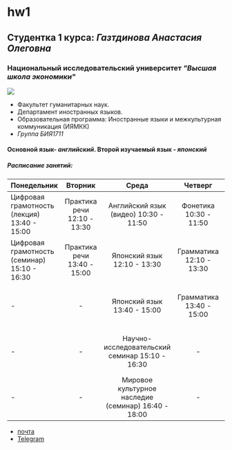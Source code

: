 # hw1
## **Студентка 1 курса**: _Газтдинова Анастасия Олеговна_
### **Национальный исследовательский университет _"Высшая школа экономики"_**
![](https://pp.userapi.com/c322719/v322719741/4af7/y2YXSAt728A.jpg)
* Факультет гуманитарных наук.
* Департамент иностранных языков. 
* Образовательная программа: Иностранные языки и межкультурная коммуникация (ИЯМКК)
* _Группа БИЯ1711_ 
#### **Основной язык- _английский_. Второй изучаемый язык - _японский_**
##### Расписание занятий:
Понедельник|Вторник|Среда|Четверг|Пятница|Суббота
---|:---:|:---:|:---:|:---:|:---:
Цифровая грамотность (лекция) 13:40 - 15:00|Практика речи 12:10 - 13:30|Английский язык (видео) 10:30 - 11:50|Фонетика 10:30 - 11:50|Практика речи 10:30 - 11:50|Японский язык 13:40 - 15:00
Цифровая грамотность (семинар) 15:10 - 16:30|Практика речи 13:40 - 15:00|Японский язык 12:10 - 13:30|Грамматика 12:10 - 13:30|История икультура Великобритании (семинар) 12:10 - 13:30|Латинский язык 15:10 - 16:30
-|-|Японский язык 13:40 - 15:00|Грамматика 13:40 - 15:00|Мировое культурное наследие (лекция) 15:10 - 16:40|-
-|-|Научно-исследовательский семинар 15:10 - 16:30|-|История и культура Великобритании (лекция) 16:40 - 18:00|-
-|-| Мировое культурное наследие (семинар) 16:40 - 18:00|-|-|-
* [почта](mailto:nastya_gaztdinova@mail.ru)
* [Telegram](http://t.me/g_anesthesia)

